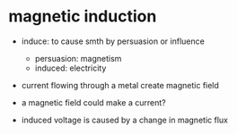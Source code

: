 # magnetic induction

- induce: to cause smth by persuasion or influence
  - persuasion: magnetism
  - induced: electricity


- current flowing through a metal create magnetic field
- a magnetic field could make a current?

- induced voltage is caused by a change in magnetic flux 

